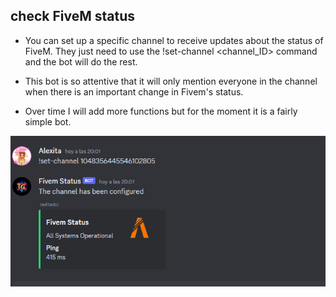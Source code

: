   ## check FiveM status

 - You can set up a specific channel to receive updates about the status of FiveM. They just need to use the !set-channel <channel_ID> command and the bot will do the rest.

 - This bot is so attentive that it will only mention everyone in the channel when there is an important change in Fivem's status.

 - Over time I will add more functions but for the moment it is a fairly simple bot.

![Fivem](https://github.com/LaAlexita/check-fivem-status/blob/main/image.png)

